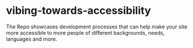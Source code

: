 # vibing-towards-accessibility
The Repo showcases development processes that can help make your site more accessible to more people of different backgrounds, needs, languages and more.
